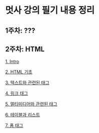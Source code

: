 # 멋사 강의 필기 내용 정리

## 1주차: ??? 





## 2주차: HTML

<a href="HTML&CSS/1.Intro.md">1. Intro</a>

<a href="HTML&CSS/2.HTML기초.md">2. HTML 기초</a>

<a href="HTML&CSS/3.텍스트와관련된태그.md">3. 텍스트와 관련된 태그</a>

<a href="HTML&CSS/4.링크태그.md">4. 링크 태그</a>

<a href="HTML&CSS/5.멀티미디어와관련된태그.md">5. 멀티미디어와 관련된 태그</a>

<a href="HTML&CSS/6.테이블과리스트.md">6. 테이블과 리스트</a>

<a href="HTML&CSS/7.폼태그.md">7. 폼 태그</a>






